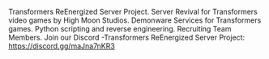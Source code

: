 Transformers ReEnergized Server Project.  Server Revival for Transformers video games by High Moon Studios.  Demonware Services for Transformers games.  Python scripting and reverse engineering.
Recruiting Team Members.  Join our Discord
-Transformers ReEnergized Server Project: https://discord.gg/maJna7nKR3

